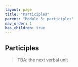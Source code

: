 ```yaml
---
layout: page
title: "Participles"
parent: "Module 3: participles"
nav_order: 1
has_children: true
---
```


## Participles



>TBA: the next verbal unit